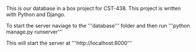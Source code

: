This is our database in a box project for CST-438.  This project is written with Python and Django.

To start the server naviage to the '''database''' folder and then run '''python manage.py runserver'''

This will start the server at '''http://localhost:8000'''

